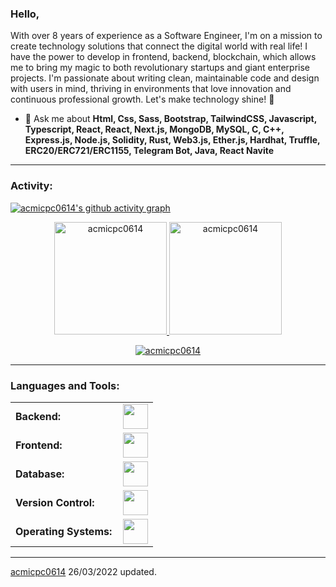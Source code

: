 <link rel="stylesheet" type='text/css' href="https://cdn.jsdelivr.net/gh/devicons/devicon@latest/devicon.min.css" />

### Hello,

With over 8 years of experience as a Software Engineer, I'm on a mission to create technology solutions that connect the digital world with real life! I have the power to develop in frontend, backend, blockchain, which allows me to bring my magic to both revolutionary startups and giant enterprise projects. I'm passionate about writing clean, maintainable code and design with users in mind, thriving in environments that love innovation and continuous professional growth. Let's make technology shine! 🚀

- 💬 Ask me about **Html, Css, Sass, Bootstrap, TailwindCSS, Javascript, Typescript, React, React, Next.js, MongoDB, MySQL, C, C++, Express.js, Node.js, Solidity, Rust, Web3.js, Ether.js, Hardhat, Truffle, ERC20/ERC721/ERC1155, Telegram Bot, Java, React Navite**

---

<h3 align="left">Activity:</h3>

[![acmicpc0614's github activity graph](https://github-readme-activity-graph.vercel.app/graph?username=acmicpc0614&bg_color=100f0f&color=4c5e9e&line=4c569e&point=403e41&area=true&hide_border=true)](https://github.com/acmicpc0614/github-readme-activity-graph)

<div align="center">
  <a href="https://github.com/acmicpc0614">
    <img height="180em" src="https://github-readme-stats.vercel.app/api/top-langs?username=acmicpc0614&show_icons=true&locale=en&layout=compact&theme=tokyonight" alt="acmicpc0614"/>
    <img height="180em" src="https://github-readme-stats.vercel.app/api?username=acmicpc0614&show_icons=true&locale=en&layout=compact&theme=tokyonight" alt="acmicpc0614"/>
  </a>
</div>
<p align="center">
  <a href="https://github.com/acmicpc0614">
    <img src="https://github-readme-streak-stats.herokuapp.com/?user=acmicpc0614&&theme=tokyonight" alt="acmicpc0614" />
  </a>
</p>

---

<h3 align="left">Languages and Tools:</h3>
<table>
    <tr>
        <td style="font-weight: bold; padding-right: 10px; vertical-align: center; border: none;">Backend:</td>
        <td><img height="40" src="https://skillicons.dev/icons?i=express,nodejs,java,python,solidity,rust"/></td>
    </tr>
    <tr>
        <td style="font-weight: bold; padding-right: 10px; vertical-align: center;">Frontend:</td>
        <td><img height="40" src="https://skillicons.dev/icons?i=html,css,js,ts,react,next,tailwind,mui,bootstrap,sass,figma"/></td>
    </tr>
    <tr>
        <td style="font-weight: bold; padding-right: 10px; vertical-align: center; border: none;">Database:</td>
        <td><img height="40" src="https://skillicons.dev/icons?i=mysql,postgresql,mongodb"/></td>
    </tr>
    <tr>
        <td style="font-weight: bold; padding-right: 10px; vertical-align: center; border: none;">Version Control:</td>
        <td><img height="40" src="https://skillicons.dev/icons?i=git,github,gitlab,bitbucket"/></td>
    </tr>
    <tr>
        <td style="font-weight: bold; padding-right: 10px; vertical-align: center; border: none;">Operating Systems:</td>
        <td><img height="40" src="https://skillicons.dev/icons?i=windows,ubuntu,linux"/></td>
    </tr>

</table>

---

[acmicpc0614](https://github.com/acmicpc0614)
26/03/2022 updated.
